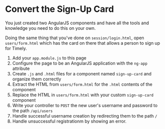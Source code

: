 # Convert the Sign-Up Card

You just created two AngularJS components and have all
the tools and knowledge you need to do this on your
own.

Doing the same thing that you've done on
`session/login.html`, open `users/form.html` which
has the card on there that allows a person to sign
up for Timely.

1. Add your `app.module.js` to this page
1. Configure the page to be an AngularJS application
   with the `ng-app` attribute
1. Create `.js` and `.html` files for a component
   named `sign-up-card` and organize them correctly
1. Extract the HTML from `users/form.html` for the
   `.html` contents of the component
1. Replace the HTML in `users/form.html` with your
   custom `sign-up-card` component
1. Write your controller to `POST` the new user's
   username and password to the path
   `/api/users`
1. Handle successful username creation by redirecting
   them to the path `/`
1. Handle unsuccessful registrationm by showing an
   error.

